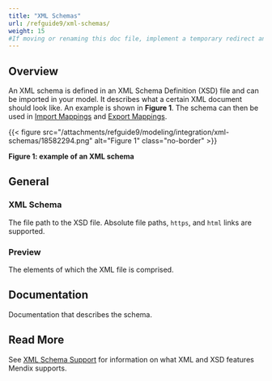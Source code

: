 ```yaml
---
title: "XML Schemas"
url: /refguide9/xml-schemas/
weight: 15
#If moving or renaming this doc file, implement a temporary redirect and let the respective team know they should update the URL in the product. See Mapping to Products for more details.
---
```


## Overview

An XML schema is defined in an XML Schema Definition (XSD) file and can be imported in your model. It describes what a certain XML document should look like. An example is shown in **Figure 1**. The schema can then be used in [Import Mappings](/refguide9/import-mappings/) and [Export Mappings](/refguide9/export-mappings/).

{{< figure src="/attachments/refguide9/modeling/integration/xml-schemas/18582294.png" alt="Figure 1" class="no-border" >}}

**Figure 1: example of an XML schema**

## General

### XML Schema

The file path to the XSD file. Absolute file paths, `https`, and `html` links are supported.

### Preview

The elements of which the XML file is comprised.

## Documentation

Documentation that describes the schema.

## Read More

See [XML Schema Support](/refguide9/xml-schema-support/) for information on what XML and XSD features Mendix supports.

